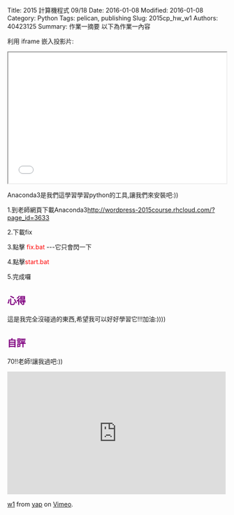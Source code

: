 Title: 2015 計算機程式 09/18
Date:  2016-01-08
Modified:  2016-01-08
Category: Python
Tags: pelican, publishing
Slug: 2015cp_hw_w1
Authors: 40423125
Summary: 作業一摘要
以下為作業一內容

利用 iframe 嵌入投影片:

<iframe src="w1.html" width="500" height="300"></iframe>

Anaconda3是我們這學習學習python的工具,讓我們來安裝吧:))
                                        
1.到老師網頁下載Anaconda3<font color=red>http://wordpress-2015course.rhcloud.com/?page_id=3633 </font>   

2.下載fix

3.點擊 <font color=red>fix.bat </font>  ---它只會閃一下

4.點擊<font color=red>start.bat</font>

5.完成囉
        
                                                                                
<font color=purple>心得</font>
---------------------------------------
這是我完全沒碰過的東西,希望我可以好好學習它!!!加油:))))
                                                                                
<font color=purple>自評</font>
----------------------------------------

70!!老師!讓我過吧:))

<iframe src="https://player.vimeo.com/video/151480221" width="500" height="281" frameborder="0" webkitallowfullscreen mozallowfullscreen allowfullscreen></iframe> <p><a href="https://vimeo.com/151480221">w1</a> from <a href="https://vimeo.com/user45104858">yap</a> on <a href="https://vimeo.com">Vimeo</a>.</p>

